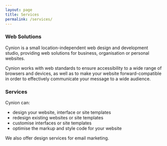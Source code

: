 ```yaml
---
layout: page
title: Services
permalink: /services/
---
```


### Web Solutions

Cynion is a small location-independent web design and development studio, providing web solutions for business, organisation or personal websites.

Cynion works with web standards to ensure accessibility to a wide range of browsers and devices, as well as to make your website forward-compatible in order to effectively communicate your message to a wide audience.

### Services

Cynion can:

- design your website, interface or site templates
- redesign existing websites or site templates
- customise interfaces or site templates
- optimise the markup and style code for your website

We also offer design services for email marketing.